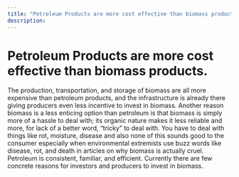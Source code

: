```yaml
---
title: "Petroleum Products are more cost effective than biomass products"
description: ‎
---
```


# Petroleum Products are more cost effective than biomass products.
The production, transportation, and storage of biomass are all more expensive than petroleum products, and the infrastructure is already there giving producers even less incentive to invest in biomass. Another reason biomass is a less enticing option than petroleum is that biomass is simply more of a hassle to deal with; its organic nature makes it less reliable and more, for lack of a better word, “tricky” to deal with. You have to deal with things like rot, moisture, disease and also none of this sounds good to the consumer especially when environmental extremists use buzz words like disease, rot, and death in articles on why biomass is actually cruel. Petroleum is consistent, familiar, and efficient. Currently there are few concrete reasons for investors and producers to invest in biomass.
